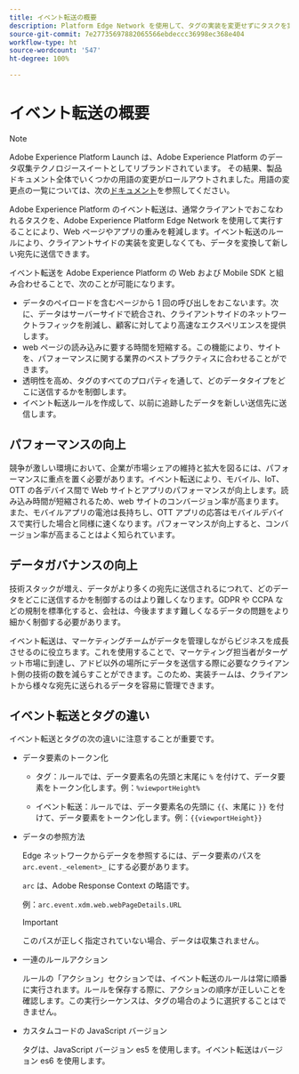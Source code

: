 ```yaml
---
title: イベント転送の概要
description: Platform Edge Network を使用して、タグの実装を変更せずにタスクを実行できる、Adobe Experience Platform のイベント転送について説明します。
source-git-commit: 7e27735697882065566ebdeccc36998ec368e404
workflow-type: ht
source-wordcount: '547'
ht-degree: 100%

---
```


# イベント転送の概要

>[!NOTE]
>
>Adobe Experience Platform Launch は、Adobe Experience Platform のデータ収集テクノロジースイートとしてリブランドされています。 その結果、製品ドキュメント全体でいくつかの用語の変更がロールアウトされました。用語の変更点の一覧については、次の[ドキュメント](../../term-updates.md)を参照してください。

Adobe Experience Platform のイベント転送は、通常クライアントでおこなわれるタスクを、Adobe Experience Platform Edge Network を使用して実行することにより、Web ページやアプリの重みを軽減します。イベント転送のルールにより、クライアントサイドの実装を変更しなくても、データを変換して新しい宛先に送信できます。

イベント転送を Adobe Experience Platform の Web および Mobile SDK と組み合わせることで、次のことが可能になります。

* データのペイロードを含むページから 1 回の呼び出しをおこないます。次に、データはサーバーサイドで統合され、クライアントサイドのネットワークトラフィックを削減し、顧客に対してより高速なエクスペリエンスを提供します。
* web ページの読み込みに要する時間を短縮する。この機能により、サイトを、パフォーマンスに関する業界のベストプラクティスに合わせることができます。
* 透明性を高め、タグのすべてのプロパティを通して、どのデータタイプをどこに送信するかを制御します。
* イベント転送ルールを作成して、以前に追跡したデータを新しい送信先に送信します。

## パフォーマンスの向上

競争が激しい環境において、企業が市場シェアの維持と拡大を図るには、パフォーマンスに重点を置く必要があります。イベント転送により、モバイル、IoT、OTT の各デバイス間で Web サイトとアプリのパフォーマンスが向上します。読み込み時間が短縮されるため、web サイトのコンバージョン率が高まります。また、モバイルアプリの電池は長持ちし、OTT アプリの応答はモバイルデバイスで実行した場合と同様に速くなります。パフォーマンスが向上すると、コンバージョン率が高まることはよく知られています。

## データガバナンスの向上

技術スタックが増え、データがより多くの宛先に送信されるにつれて、どのデータをどこに送信するかを制御するのはより難しくなります。GDPR や CCPA などの規制を標準化すると、会社は、今後ますます難しくなるデータの問題をより細かく制御する必要があります。

イベント転送は、マーケティングチームがデータを管理しながらビジネスを成長させるのに役立ちます。これを使用することで、マーケティング担当者がターゲット市場に到達し、アドビ以外の場所にデータを送信する際に必要なクライアント側の技術の数を減らすことができます。このため、実装チームは、クライアントから様々な宛先に送られるデータを容易に管理できます。

## イベント転送とタグの違い

イベント転送とタグの次の違いに注意することが重要です。

* データ要素のトークン化

   * タグ：ルールでは、データ要素名の先頭と末尾に `%` を付けて、データ要素をトークン化します。例：`%viewportHeight%`

   * イベント転送：ルールでは、データ要素名の先頭に `{{`、末尾に `}}` を付けて、データ要素をトークン化します。例：`{{viewportHeight}}`

* データの参照方法

   Edge ネットワークからデータを参照するには、データ要素のパスを `arc.event._<element>_` にする必要があります。

   `arc` は、Adobe Response Context の略語です。

   例：`arc.event.xdm.web.webPageDetails.URL`

   >[!IMPORTANT]
   >
   >このパスが正しく指定されていない場合、データは収集されません。


* 一連のルールアクション

   ルールの「アクション」セクションでは、イベント転送のルールは常に順番に実行されます。ルールを保存する際に、アクションの順序が正しいことを確認します。この実行シーケンスは、タグの場合のように選択することはできません。

* カスタムコードの JavaScript バージョン

   タグは、JavaScript バージョン es5 を使用します。イベント転送はバージョン es6 を使用します。

<!--doc Adobe Cloud Connector extension, get from Jon-->
